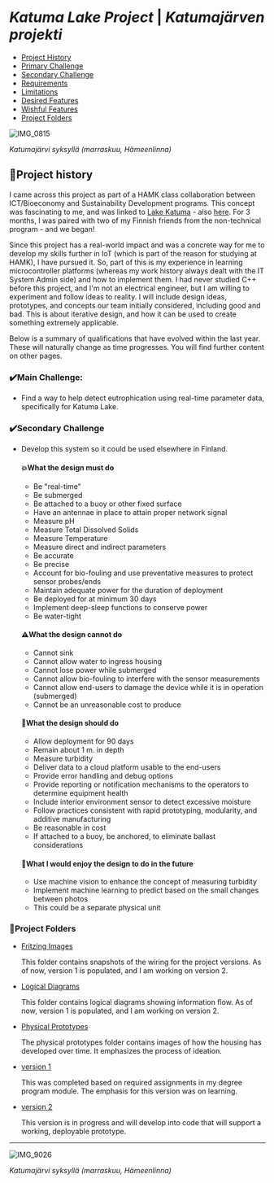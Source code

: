 # ***Katuma Lake Project*** | ***Katumajärven projekti***

- [Project History](#bookproject-history)
- [Primary Challenge](#heavy_check_markMain-Challenge)
- [Secondary Challenge](#heavy_check_markSecondary-Challenge)
- [Requirements](#boomWhat-the-design-must-do)
- [Limitations](#warningWhat-the-design-cannot-do)
- [Desired Features](#telescopeWhat-the-design-should-do)
- [Wishful Features](#telescopeWhat-I-would-enjoy-the-design-to-do-in-the-future)
- [Project Folders](#pencilProject-Folders)

![IMG_0815](https://github.com/user-attachments/assets/472342f3-6e41-4d11-b8a9-c19fa0a832b9)

*Katumajärvi syksyllä (marraskuu, Hämeenlinna)*




## :book:Project history

I came across this project as part of a HAMK class collaboration between ICT/Bioeconomy and Sustainability Development programs. This concept was fascinating to me, 
and was linked to [Lake Katuma](https://katumajarvi.fi/jarvibarometri-uusi-digitaalinen-palvelu-katumajarvelle/) - also [here](https://www.jarviwiki.fi/wiki/Katumaj%C3%A4rvi_(35.236.1.001)/Katumaj%C3%A4rvi-info).
For 3 months, I was paired with two of my Finnish friends from the non-technical program - and we began!

Since this project has a real-world impact and was a concrete way for me to develop my skills further in IoT (which is part of the reason for studying at HAMK), I have pursued it. So, part of this is my experience in 
learning microcontroller platforms (whereas my work history always dealt with the IT System Admin side) and how to implement them. I had never studied C++ before this project, and I'm not an electrical engineer, but I am willing
to experiment and follow ideas to reality. I will include design ideas, prototypes, and concepts our team initially considered, including good and bad. This is about iterative design, and how it can be used to create something extremely applicable.

Below is a summary of qualifications that have evolved within the last year. These will naturally change as time progresses. You will find further content on other pages.


### :heavy_check_mark:Main Challenge:
- Find a way to help detect eutrophication using real-time parameter data, specifically for Katuma Lake.

### :heavy_check_mark:Secondary Challenge
- Develop this system so it could be used elsewhere in Finland.

  #### :boom:What the design must do

  - Be "real-time"
  - Be submerged
  - Be attached to a buoy or other fixed surface
  - Have an antennae in place to attain proper network signal
  - Measure pH
  - Measure Total Dissolved Solids
  - Measure Temperature
  - Measure direct and indirect parameters
  - Be accurate
  - Be precise
  - Account for bio-fouling and use preventative measures to protect sensor probes/ends
  - Maintain adequate power for the duration of deployment
  - Be deployed for at minimum 30 days
  - Implement deep-sleep functions to conserve power
  - Be water-tight

  #### :warning:What the design cannot do
  
  - Cannot sink
  - Cannot allow water to ingress housing
  - Cannot lose power while submerged
  - Cannot allow bio-fouling to interfere with the sensor measurements
  - Cannot allow end-users to damage the device while it is in operation (submerged)
  - Cannot be an unreasonable cost to produce

  #### :telescope:What the design should do

  - Allow deployment for 90 days
  - Remain about 1 m. in depth
  - Measure turbidity
  - Deliver data to a cloud platform usable to the end-users
  - Provide error handling and debug options
  - Provide reporting or notification mechanisms to the operators to determine equipment health
  - Include interior environment sensor to detect excessive moisture
  - Follow practices consistent with rapid prototyping, modularity, and additive manufacturing
  - Be reasonable in cost
  - If attached to a buoy, be anchored, to eliminate ballast considerations

  #### :telescope:What I would enjoy the design to do in the future

  - Use machine vision to enhance the concept of measuring turbidity
  - Implement machine learning to predict based on the small changes between photos
  - This could be a separate physical unit

### :pencil:Project Folders

- [Fritzing Images](https://github.com/psword/arduino-ide/tree/main/Water%20Quality%20Measuring%20Project/Fritzing%20Images/version%201)

  This folder contains snapshots of the wiring for the project versions. As of now, version 1 is populated, and I am working on version 2.

- [Logical Diagrams](https://github.com/psword/arduino-ide/tree/main/Water%20Quality%20Measuring%20Project/Logical%20Diagrams)

  This folder contains logical diagrams showing information flow. As of now, version 1 is populated, and I am working on version 2.

- [Physical Prototypes](https://github.com/psword/arduino-ide/tree/main/Water%20Quality%20Measuring%20Project/Physical%20Prototypes)

  The physical prototypes folder contains images of how the housing has developed over time. It emphasizes the process of ideation.

- [version 1](https://github.com/psword/arduino-ide/tree/main/Water%20Quality%20Measuring%20Project/version%201)

  This was completed based on required assignments in my degree program module. The emphasis for this version was on learning.

- [version 2](https://github.com/psword/arduino-ide/tree/main/Water%20Quality%20Measuring%20Project/version%202)

  This version is in progress and will develop into code that will support a working, deployable prototype.
  
--------------------------------------------------------------------------------------------
![IMG_9026](https://github.com/user-attachments/assets/60e6362b-5982-4703-bb23-79ff29d4b4cb)

*Katumajärvi syksyllä (marraskuu, Hämeenlinna)*
